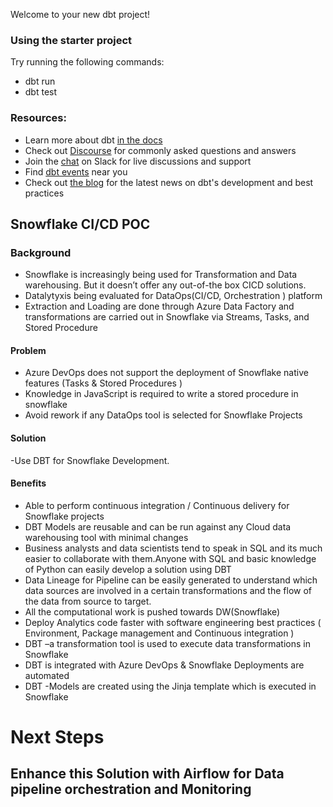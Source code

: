 Welcome to your new dbt project!

### Using the starter project

Try running the following commands:
- dbt run
- dbt test


### Resources:
- Learn more about dbt [in the docs](https://docs.getdbt.com/docs/introduction)
- Check out [Discourse](https://discourse.getdbt.com/) for commonly asked questions and answers
- Join the [chat](http://slack.getdbt.com/) on Slack for live discussions and support
- Find [dbt events](https://events.getdbt.com) near you
- Check out [the blog](https://blog.getdbt.com/) for the latest news on dbt's development and best practices


## Snowflake CI/CD POC

### Background

- Snowflake is increasingly being used for Transformation and Data warehousing. But it doesn’t offer any out-of-the
    box CICD solutions.
- Datalytyxis being evaluated for DataOps(CI/CD, Orchestration ) platform
- Extraction and Loading are done through Azure Data Factory and transformations are carried out in Snowflake via
    Streams, Tasks, and Stored Procedure

#### Problem

- Azure DevOps does not support the deployment of Snowflake native features (Tasks & Stored Procedures )
- Knowledge in JavaScript is required to write a stored procedure in snowflake
- Avoid rework if any DataOps tool is selected for Snowflake Projects

#### Solution

-Use DBT for Snowflake Development.

#### Benefits

- Able to perform continuous integration / Continuous delivery for Snowflake projects
- DBT Models are reusable and can be run against any Cloud data warehousing tool with minimal changes
- Business analysts and data scientists tend to speak in SQL and its much easier to collaborate
    with them.Anyone with SQL and basic knowledge of Python can easily develop a solution using DBT
- Data Lineage for Pipeline can be easily generated to understand which data sources are involved in a
    certain transformations and the flow of the data from source to target.
- All the computational work is pushed towards DW(Snowflake)
- Deploy Analytics code faster with software engineering best practices ( Environment, Package management
    and Continuous integration )
- DBT –a transformation tool is used to execute data transformations in Snowflake
- DBT is integrated with Azure DevOps & Snowflake Deployments are automated
- DBT -Models are created using the Jinja template which is executed in Snowflake

# Next Steps

## Enhance this Solution with Airflow for Data pipeline orchestration and Monitoring



